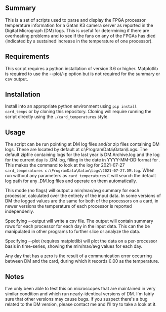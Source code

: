 ## Summary
This is a set of scripts used to parse and display the FPGA processor temperature information for a Gatan K3 camera server as reported in the Digital Micrograph (DM) logs.  This is useful for determining if there are overheating problems and to see if the fans on any of the FPGAs has died (indicated by a sustained increase in the temperature of one processor).

## Requirements
This script requires a python installation of version 3.6 or higher. Matplotlib is required to use the --plot/-p option but is not required for the summary or csv output.

## Installation
Install into an appropriate python environment using `pip install card_temps` or by cloning this repository. Cloning will require running the script directly using the `./card_temperatures` style.

## Usage
The script can be run pointing at DM log files and/or zip files containing DM logs. These are located by default at c:\ProgramData\Gatan\Logs\. The default zipfile containing logs for the last year is DM.Archive.log and the log for the current day is <date>.DM.log, filling in the date in YYYY-MM-DD format for <date>. This makes the command to look at the log for 2021-07-27 `card_temperatures c:\ProgramData\Gatan\Logs\2021-07-27.DM.log`.  When run without any parameters as `card_temperatures` it will search the default log path for any .DM.log files and operate on them automatically.

This mode (no flags) will output a min/max/avg summary for each processor, calculated over the entirety of the input data. In some versions of DM the logged values are the same for both of the processors on a card, in newer versions the temperature of each processor is reported independenly.

Specifying --output <file> will write a csv file. The output will contain summary rows for each processor for each day in the input data. This can the be manipulated in other programs to further slice or analyze the data.

Specifying --plot (requires matplotlib) will plot the data on a per-processor basis in time-series, showing the min/max/avg values for each day.

Any day that has a zero is the result of a communication error occurring between DM and the card, during which it records 0.00 as the temperature.

## Notes
I've only been able to test this on microscopes that are maintained in very similar condition and which run nearly-identical versions of DM. I'm fairly sure that other versions may cause bugs. If you suspect there's a bug related to the DM version, please contact me and I'll try to take a look at it.
